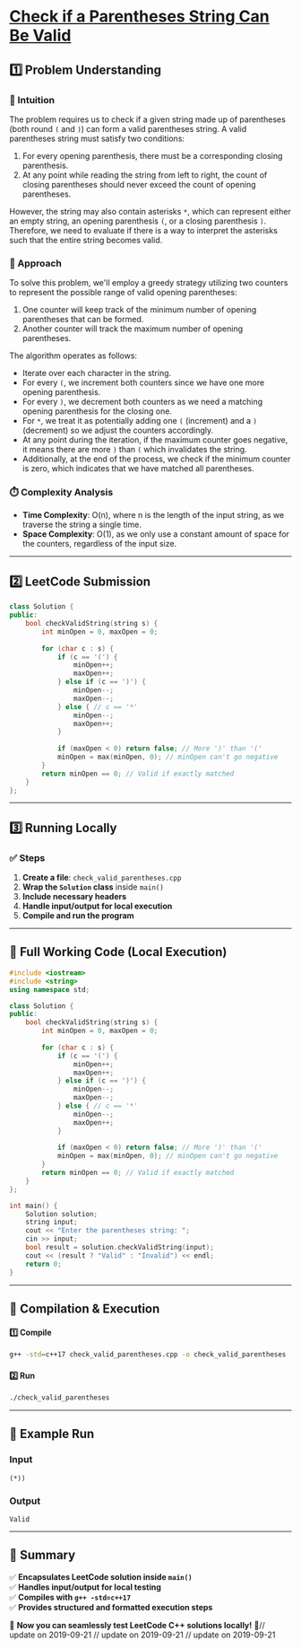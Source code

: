 # **[Check if a Parentheses String Can Be Valid](https://leetcode.com/problems/check-if-a-parentheses-string-can-be-valid/description/)**  

## **1️⃣ Problem Understanding**  
### **📌 Intuition**  
The problem requires us to check if a given string made up of parentheses (both round `(` and `)`) can form a valid parentheses string. A valid parentheses string must satisfy two conditions:
1. For every opening parenthesis, there must be a corresponding closing parenthesis.
2. At any point while reading the string from left to right, the count of closing parentheses should never exceed the count of opening parentheses.

However, the string may also contain asterisks `*`, which can represent either an empty string, an opening parenthesis `(`, or a closing parenthesis `)`. Therefore, we need to evaluate if there is a way to interpret the asterisks such that the entire string becomes valid.

### **🚀 Approach**  
To solve this problem, we'll employ a greedy strategy utilizing two counters to represent the possible range of valid opening parentheses:
1. One counter will keep track of the minimum number of opening parentheses that can be formed.
2. Another counter will track the maximum number of opening parentheses.

The algorithm operates as follows:
- Iterate over each character in the string.
- For every `(`, we increment both counters since we have one more opening parenthesis.
- For every `)`, we decrement both counters as we need a matching opening parenthesis for the closing one.
- For `*`, we treat it as potentially adding one `(` (increment) and a `)` (decrement) so we adjust the counters accordingly.
- At any point during the iteration, if the maximum counter goes negative, it means there are more `)` than `(` which invalidates the string.
- Additionally, at the end of the process, we check if the minimum counter is zero, which indicates that we have matched all parentheses.

### **⏱️ Complexity Analysis**  
- **Time Complexity**: O(n), where n is the length of the input string, as we traverse the string a single time.
- **Space Complexity**: O(1), as we only use a constant amount of space for the counters, regardless of the input size.

---  

## **2️⃣ LeetCode Submission**  
```cpp
class Solution {
public:
    bool checkValidString(string s) {
        int minOpen = 0, maxOpen = 0;
        
        for (char c : s) {
            if (c == '(') {
                minOpen++;
                maxOpen++;
            } else if (c == ')') {
                minOpen--;
                maxOpen--;
            } else { // c == '*'
                minOpen--;
                maxOpen++;
            }
            
            if (maxOpen < 0) return false; // More ')' than '('
            minOpen = max(minOpen, 0); // minOpen can't go negative
        }
        return minOpen == 0; // Valid if exactly matched
    }
};  
```  

---  

## **3️⃣ Running Locally**  
### **✅ Steps**  
1. **Create a file**: `check_valid_parentheses.cpp`  
2. **Wrap the `Solution` class** inside `main()`  
3. **Include necessary headers**  
4. **Handle input/output for local execution**  
5. **Compile and run the program**  

---  

## **📝 Full Working Code (Local Execution)**  
```cpp
#include <iostream>
#include <string>
using namespace std;

class Solution {
public:
    bool checkValidString(string s) {
        int minOpen = 0, maxOpen = 0;
        
        for (char c : s) {
            if (c == '(') {
                minOpen++;
                maxOpen++;
            } else if (c == ')') {
                minOpen--;
                maxOpen--;
            } else { // c == '*'
                minOpen--;
                maxOpen++;
            }
            
            if (maxOpen < 0) return false; // More ')' than '('
            minOpen = max(minOpen, 0); // minOpen can't go negative
        }
        return minOpen == 0; // Valid if exactly matched
    }
};

int main() {
    Solution solution;
    string input;
    cout << "Enter the parentheses string: ";
    cin >> input;
    bool result = solution.checkValidString(input);
    cout << (result ? "Valid" : "Invalid") << endl;
    return 0;
}  
```  

---  

## **🔧 Compilation & Execution**  
#### **1️⃣ Compile**  
```bash
g++ -std=c++17 check_valid_parentheses.cpp -o check_valid_parentheses
```  

#### **2️⃣ Run**  
```bash
./check_valid_parentheses
```  

---  

## **🎯 Example Run**  
### **Input**  
```
(*))  
```  
### **Output**  
```
Valid  
```  

---  

## **📌 Summary**  
✅ **Encapsulates LeetCode solution inside `main()`**  
✅ **Handles input/output for local testing**  
✅ **Compiles with `g++ -std=c++17`**  
✅ **Provides structured and formatted execution steps**  

🚀 **Now you can seamlessly test LeetCode C++ solutions locally!** 🚀// update on 2019-09-21
// update on 2019-09-21
// update on 2019-09-21
